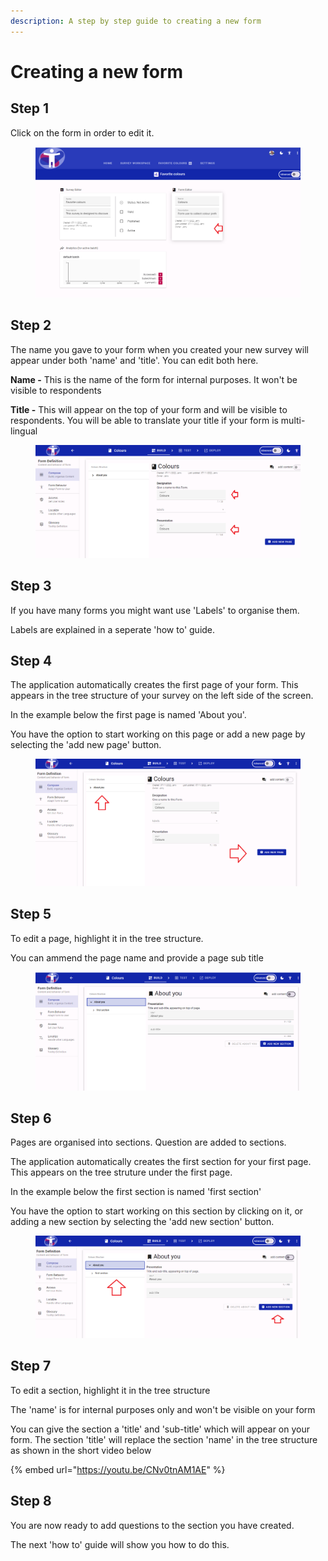 ```yaml
---
description: A step by step guide to creating a new form
---
```


# Creating a new form

## Step 1

Click on the form in order to edit it.

<figure><img src="../../../.gitbook/assets/image (4) (1).png" alt=""><figcaption></figcaption></figure>

## Step 2

The name you gave to your form when you created your new survey will appear under both 'name' and 'title'.  You can edit both here.

**Name -** This is the name of the form for internal purposes.  It won't be visible to respondents

**Title -** This will appear on the top of your form and will be visible to respondents.  You will be able to translate your title if your form is multi-lingual

<figure><img src="../../../.gitbook/assets/image (13).png" alt=""><figcaption></figcaption></figure>

## Step 3

If you have many forms you might want use 'Labels' to organise them. &#x20;

Labels are explained in a seperate 'how to' guide.

## Step 4

The application automatically creates the first page of your form.  This appears in the tree structure of your survey on the left side of the screen. &#x20;

In the example below the first page is named 'About you'.

You have the option to start working on this page or add a new page by selecting the 'add new page' button.

<figure><img src="../../../.gitbook/assets/image (2) (1) (1).png" alt=""><figcaption></figcaption></figure>

## Step 5

To edit a page, highlight it in the tree structure.

You can ammend the page name and provide a page sub title

<figure><img src="../../../.gitbook/assets/image (16).png" alt=""><figcaption></figcaption></figure>

## Step 6

Pages are organised into sections.  Question are added to sections. &#x20;

The application automatically creates the first section for your first page.  This appears on the tree struture under the first page. &#x20;

In the example below the first section is named 'first section'&#x20;

You have the option to start working on this section by clicking on it, or adding a new section by selecting the 'add new section' button.

<figure><img src="../../../.gitbook/assets/image (1) (1) (2).png" alt=""><figcaption></figcaption></figure>

## Step 7

To edit a section, highlight it in the tree structure

The 'name' is for internal purposes only and won't be visible on your form

You can give the section a 'title' and 'sub-title' which will appear on your form.  The section 'title' will replace the section 'name' in the tree structure as shown in the short video below

{% embed url="https://youtu.be/CNv0tnAM1AE" %}

## Step 8

You are now ready to add questions to the section you have created.

The next 'how to' guide will show you how to do this.
